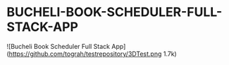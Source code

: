 # BUCHELI-BOOK-SCHEDULER-FULL-STACK-APP

![Bucheli Book Scheduler Full Stack App](https://github.com/tograh/testrepository/3DTest.png 1.7k)
